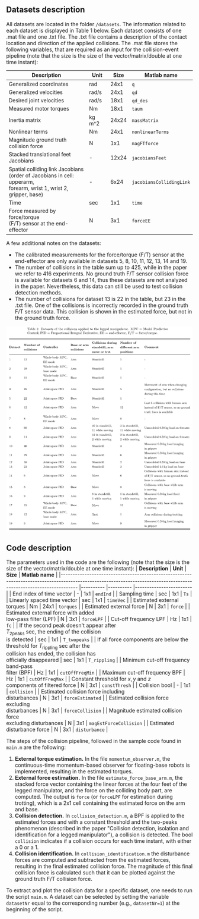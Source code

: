 ## Datasets description
All datasets are located in the folder `/datasets`. The information related to each dataset is displayed in Table 1 below. Each dataset consists of one .mat file and one .txt file. The .txt file contains a description of the contact location and direction of the applied collisions. The .mat file stores the following variables, that are required as an input for the collision-event pipeline (note that the size is the size of the vector/matrix/double at one time instant):

| **Description**                                                                                                          	| **Unit** 	| **Size** 	| **Matlab name**          	|
|--------------------------------------------------------------------------------------------------------------------------	|----------	|----------	|--------------------------	|
| Generalized coordinates                                                                                                  	| rad      	| 24x1     	| `q`                      	|
| Generalized velocities                                                                                                   	| rad/s    	| 24x1     	| `qd`                     	|
| Desired joint velocities                                                                                                 	| rad/s    	| 18x1     	| `qd_des`                 	|
| Measured motor torques                                                                                                   	| Nm       	| 18x1     	| `taum`                   	|
| Inertia matrix                                                                                                           	| kg m^2   	| 24x24    	| `massMatrix`             	|
| Nonlinear terms                                                                                                          	| Nm       	| 24x1     	| `nonlinearTerms`         	|
| Magnitude ground truth collision force                                                                                   	| N        	| 1x1      	| `magFTforce`             	|
| Stacked translational feet Jacobians                                                                                     	| -        	| 12x24    	| `jacobiansFeet`          	|
| Spatial colliding link Jacobians<br>(order of Jacobians in cell: upperarm, <br>forearm, wrist 1, wrist 2, gripper, base) 	| -        	| 6x24     	| `jacobiansCollidingLink` 	|
| Time                                                                                                  	| sec      	| 1x1     	| `time`                      	|
| Force measured by force/torque<br>(F/T) sensor at the end-effector                                                                                                  	| N      	| 3x1     	| `forceEE`                      	|

A few additional notes on the datasets:
- The calibrated measurements for the force/torque (F/T) sensor at the end-effector are only available in datasets 5, 8, 10, 11, 12, 13, 14 and 19.
- The number of collisions in the table sum up to 425, while in the paper we refer to 416 experiments. No ground truth F/T sensor collision force is available for datasets 6 and 14, thus these datasets are not analyzed in the paper. Nevertheless, this data can still be used to test collision detection methods.  
- The number of collisions for dataset 13 is 22 in the table, but 23 in the .txt file. One of the collisions is incorrectly recorded in the ground truth F/T sensor data. This collision is shown in the estimated force, but not in the ground truth force. 

![Table](table.jpg)


## Code description
The parameters used in the code are the following (note that the size is the size of the vector/matrix/double at one time instant):
| **Description**                                                                                                                                                   	| **Unit** 	| **Size** 	| **Matlab name**        	|
|-------------------------------------------------------------------------------------------------------------------------------------------------------------------	|----------	|----------	|------------------------	|
| End index of time vector                                                                                                                                          	| -        	| 1x1      	| `endInd`               	|
| Sampling time                                                                                                                                                     	| sec      	| 1x1      	| `Ts`                   	|
| Linearly spaced time vector                                                                                                                                       	| sec      	| 1x1      	| `timeVec`              	|
| Estimated external torques                                                                                                                                        	| Nm       	| 24x1     	| `torques`              	|
| Estimated external force                                                                                                                                          	| N        	| 3x1      	| `force`                	|
| Estimated external force with added <br>low-pass filter (LPF)                                                                                                      	| N        	| 3x1      	| `forceLPF`             	|
| Cut-off frequency LPF                                                                                                                                             	| Hz       	| 1x1      	| `fc`                   	|
| If the second peak doesn't appear after <br>$T_\text{2peaks}$ sec, the ending of the collision <br>is detected                                                    	| sec      	| 1x1      	| `T_twopeaks`           	|
| If all force components are below the <br>threshold for $T_{\text{rippling}}$ sec after the <br> collision has ended, the collision has <br>officially disappeared 	| sec      	| 1x1      	| `T_rippling`           	|
| Minimum cut-off frequency band-pass<br>filter (BPF)                                                                                                               	| Hz       	| 1x1      	| `cutOffFreqMin`        	|
| Maximum cut-off frequency BPF                                                                                                                                     	| Hz       	| 1x1      	| `cutOffFreqMax`        	|
| Constant threshold for $x, y$ and $z$<br>components of filtered force                                                                                             	| N        	| 3x1      	| `constThresh`          	|
| Collision bool                                                                                                                                                    	| -        	| 1x1      	| `collision`            	|
| Estimated collision force including <br>disturbances                                                                                                              	| N        	| 3x1      	| `forceEstimated`       	|
| Estimated collision force excluding<br>disturbances                                                                                                               	| N        	| 3x1      	| `forceCollision`       	|
| Magnitude estimated collision force<br>excluding disturbances                                                                                                     	| N        	| 3x1      	| `magEstForceCollision` 	|
| Estimated disturbance force                                                                                                                                       	| N        	| 3x1      	| `disturbance`          	|

The steps of the collision pipeline, followed in the sample code found in `main.m` are the following:
1. **External torque estimation.** In the file `momentum_observer.m`, the continuous-time momentum-based observer for floating-base robots is implemented, resulting in the estimated torques.
2. **External force estimation.** In the file `estimate_force_base_arm.m`, the stacked force vector containing the linear forces at the four feet of the legged manipulator, and the force on the colliding body part, are computed. The output is `force` (or `forceLPF` for estimation during trotting), which is a 2x1 cell containing the estimated force on the arm and base. 
3. **Collision detection.** In `collision_detection.m`, a BPF is applied to the estimated forces and with a constant threshold and the two-peaks phenomenon (described in the paper "Collision detection, isolation and identification for a legged manipulator"), a collision is detected. The bool `collision` indicates if a collision occurs for each time instant, with either a 0 or a 1. 
4. **Collision identification.** In `collision_identification.m` the disturbance forces are computed and subtracted from the estimated forces, resulting in the final estimated collision force. The magnitude of this final collision force is calculated such that it can be plotted against the ground truth F/T collision force. 

To extract and plot the collision data for a specific dataset, one needs to run the script `main.m`. A dataset can be selected by setting the variable `datasetNr` equal to the corresponding number (e.g., `datasetNr=1`) at the beginning of the script.

